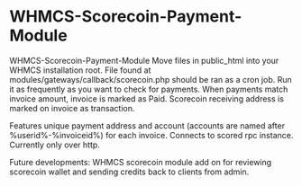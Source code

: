 # WHMCS-Scorecoin-Payment-Module
WHMCS-Scorecoin-Payment-Module
Move files in public_html into your WHMCS installation root.
File found at modules/gateways/callback/scorecoin.php should be ran as a cron job.  Run it as frequently as you want to check for payments.  When payments match invoice amount, invoice is marked as Paid. Scorecoin receiving address is marked on invoice as transaction.

Features unique payment address and account (accounts are named after %userid%-%invoiceid%) for each invoice.
Connects to scored rpc instance.  Currently only over http.

Future developments:
WHMCS scorecoin module add on for reviewing scorecoin wallet and sending credits back to clients from admin.

